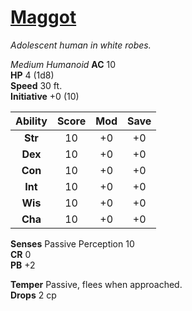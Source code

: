# [Maggot](https://hollowknight.wiki/w/Maggot)

*Adolescent human in white robes.*

*Medium Humanoid*
**AC** 10  
**HP** 4 (1d8)  
**Speed** 30 ft.  
**Initiative** +0 (10)  

| Ability | Score | Mod | Save |
|:-------:|:-----:|:---:|:----:|
| **Str** | 10    | +0  | +0   |
| **Dex** | 10    | +0  | +0   |
| **Con** | 10    | +0  | +0   |
| **Int** | 10    | +0  | +0   |
| **Wis** | 10    | +0  | +0   |
| **Cha** | 10    | +0  | +0   |

**Senses** Passive Perception 10  
**CR** 0  
**PB** +2  

**Temper** Passive, flees when approached.  
**Drops** 2 cp  

